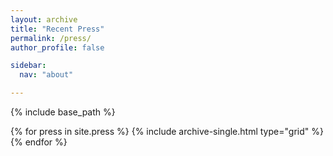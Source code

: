 ```yaml
---
layout: archive
title: "Recent Press"
permalink: /press/
author_profile: false

sidebar:
  nav: "about"

---
```


{% include base_path %}

<div class="grid__wrapper">
  {% for press in site.press %}
    {% include archive-single.html type="grid" %}
  {% endfor %}
</div>